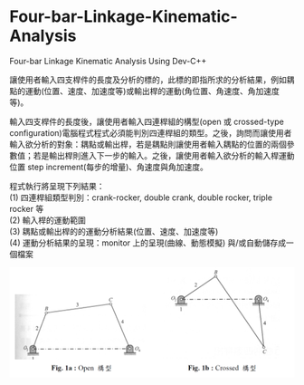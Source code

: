 # Four-bar-Linkage-Kinematic-Analysis
Four-bar Linkage Kinematic Analysis Using Dev-C++

讓使用者輸入四支桿件的長度及分析的標的，此標的即指所求的分析結果，例如耦點的運動(位置、速度、加速度等)或輸出桿的運動(角位置、角速度、角加速度等)。

輸入四支桿件的長度後，讓使用者輸入四連桿組的構型(open 或 crossed-type configuration)電腦程式程式必須能判別四連桿組的類型。之後，詢問而讓使用者輸入欲分析的對象：耦點或輸出桿，若是耦點則讓使用者輸入耦點的位置的兩個參數值；若是輸出桿則進入下一步的輸入。之後，讓使用者輸入欲分析的輸入桿運動位置 step increment(每步的增量)、角速度與角加速度。

程式執行將呈現下列結果：  
(1) 四連桿組類型判別：crank-rocker, double crank, double rocker, triple rocker 等   
(2) 輸入桿的運動範圍    
(3) 耦點或輸出桿的的運動分析結果(位置、速度、加速度等)    
(4) 運動分析結果的呈現：monitor 上的呈現(曲線、動態模擬) 與/或自動儲存成一個檔案    

![](fig1a_1b.PNG)


